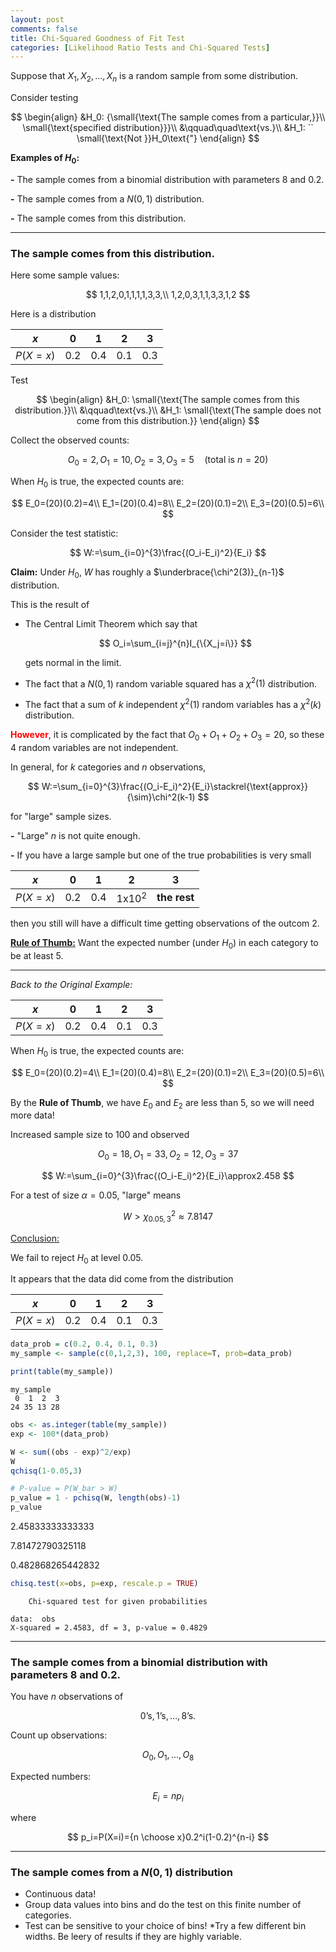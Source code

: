 ```yaml
---
layout: post
comments: false
title: Chi-Squared Goodness of Fit Test
categories: [Likelihood Ratio Tests and Chi-Squared Tests]
---
```


Suppose that $X_1,X_2,\ldots,X_n$ is a random sample from some distribution.

Consider testing

$$
  \begin{align}
    &H_0: {\small{\text{The sample comes from a particular,}}\\ \small{\text{specified distribution}}}\\ 
    &\qquad\quad\text{vs.}\\
    &H_1: `` \small{\text{Not }}H_0\text{"}
  \end{align}
$$

**Examples of $H_0$:**

<b>-</b> The sample comes from a binomial distribution with parameters $8$ and $0.2$.

<b>-</b> The sample comes from a $N(0,1)$ distribution.

<b>-</b> The sample comes from this distribution.


---

### **The sample comes from this distribution.**


Here some sample values:

$$
  1,1,2,0,1,1,1,1,3,3,\\
  1,2,0,3,1,1,3,3,1,2
$$
  
Here is a distribution

| $x$      | 0   | 1   | 2   | 3   |
|----------|-----|-----|-----|-----|
| $P(X=x)$ | 0.2 | 0.4 | 0.1 | 0.3 |

Test

$$
  \begin{align}
    &H_0: \small{\text{The sample comes from this distribution.}}\\
    &\qquad\text{vs.}\\
    &H_1: \small{\text{The sample does not come from this distribution.}}
  \end{align}
$$

Collect the observed counts:

$$
  O_0=2,O_1=10,O_2=3,O_3=5\quad\text{(total is $n=20$)}
$$

When $H_0$ is true, the expected counts are:

$$
  E_0=(20)(0.2)=4\\
  E_1=(20)(0.4)=8\\
  E_2=(20)(0.1)=2\\
  E_3=(20)(0.5)=6\\
$$

Consider the test statistic:

$$
  W:=\sum_{i=0}^{3}\frac{(O_i-E_i)^2}{E_i}
$$

**Claim:** Under $H_0$, $W$ has roughly a $\underbrace{\chi^2(3)}_{n-1}$ distribution. 

This is the result of

* The Central Limit Theorem which say that

  $$
    O_i=\sum_{i=j}^{n}I_{\{X_j=i\}}
  $$

  gets normal in the limit.

* The fact that a $N(0,1)$ random variable squared has a $\chi^2(1)$ distribution.

* The fact that a sum of $k$ independent $\chi^2(1)$ random variables has a $\chi^2(k)$ distribution.

<font color='red'><b>However</b></font>, it is complicated by the fact that $O_0+O_1+O_2+O_3=20$, so these 4 random variables are not independent.

In general, for $k$ categories and $n$ observations,

$$
  W:=\sum_{i=0}^{3}\frac{(O_i-E_i)^2}{E_i}\stackrel{\text{approx}}{\sim}\chi^2(k-1)
$$

for "large" sample sizes.

<b>-</b> "Large" $n$ is not quite enough.

<b>-</b> If you have a large sample but one of the true probabilities is very small

| $x$      | 0   | 1   | 2                | 3               |
|----------|-----|-----|------------------|-----------------|
| $P(X=x)$ | 0.2 | 0.4 | 1x10<sup>2</sup> | <b>the rest</b> |

then you still will have a difficult time getting observations of the outcom 2.

<b><u>Rule of Thumb:</u></b> Want the expected number (under $H_0$) in each category to be at least $5$.

---



<i>Back to the Original Example:</i>

| $x$      | 0   | 1   | 2   | 3   |
|----------|-----|-----|-----|-----|
| $P(X=x)$ | 0.2 | 0.4 | 0.1 | 0.3 |

When $H_0$ is true, the expected counts are:

$$
  E_0=(20)(0.2)=4\\
  E_1=(20)(0.4)=8\\
  E_2=(20)(0.1)=2\\
  E_3=(20)(0.5)=6\\
$$

By the **Rule of Thumb**, we have $E_0$ and $E_2$ are less than $5$, so we will need more data!

Increased sample size to 100 and observed

$$
  O_0=18, O_1=33, O_2=12, O_3=37
$$

$$
  W:=\sum_{i=0}^{3}\frac{(O_i-E_i)^2}{E_i}\approx2.458
$$

For a test of size $\alpha=0.05$, "large" means 

$$
  W\gt\chi^2_{0.05,3}\approx7.8147
$$

<u>Conclusion:</u>

We fail to reject $H_0$ at level $0.05$.

It appears that the data did come from the distribution

| $x$      | 0   | 1   | 2   | 3   |
|----------|-----|-----|-----|-----|
| $P(X=x)$ | 0.2 | 0.4 | 0.1 | 0.3 |



```R
data_prob = c(0.2, 0.4, 0.1, 0.3)
my_sample <- sample(c(0,1,2,3), 100, replace=T, prob=data_prob)

print(table(my_sample))
```

    my_sample
     0  1  2  3 
    24 35 13 28 
    


```R
obs <- as.integer(table(my_sample))  
exp <- 100*(data_prob)

W <- sum((obs - exp)^2/exp)
W
qchisq(1-0.05,3)

# P-value = P(W_bar > W)
p_value = 1 - pchisq(W, length(obs)-1)
p_value
```


2.45833333333333



7.81472790325118



0.482868265442832



```R
chisq.test(x=obs, p=exp, rescale.p = TRUE)
```


    
    	Chi-squared test for given probabilities
    
    data:  obs
    X-squared = 2.4583, df = 3, p-value = 0.4829
    


---

### **The sample comes from a binomial distribution with parameters $8$ and $0.2$.**

You have $n$ observations of 

$$
  0\text{'s},1\text{'s},\ldots,8\text{'s}.
$$

Count up observations:

$$
  O_0,O_1,\ldots,O_8
$$

Expected numbers:

$$
  E_i=np_i
$$

where

$$
  p_i=P(X=i)={n \choose x}0.2^i(1-0.2)^{n-i}
$$

---

### **The sample comes from a $N(0,1)$ distribution**

* Continuous data!
* Group data values into bins and do the test on this finite number of categories.
* Test can be sensitive to your choice of bins!
*Try a few different bin widths. Be leery of results if they are highly variable.
